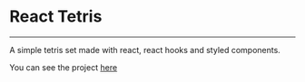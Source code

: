 # React Tetris
--------------

A simple tetris set made with react, react hooks and styled components.

You can see the project [here](https://react-tetris-iota.vercel.app/)
